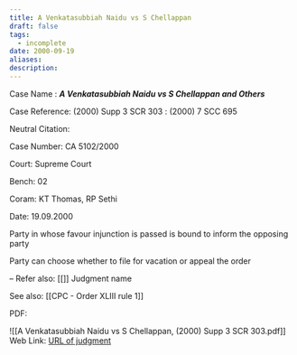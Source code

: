 ```yaml
---
title: A Venkatasubbiah Naidu vs S Chellappan
draft: false
tags:
  - incomplete
date: 2000-09-19
aliases: 
description:
---
```

Case Name : ***A Venkatasubbiah Naidu vs S Chellappan and Others***

Case Reference: (2000) Supp 3 SCR 303 :  (2000) 7 SCC 695

Neutral Citation:

Case Number: CA 5102/2000

Court: Supreme Court

Bench: 02

Coram: KT Thomas, RP Sethi

Date: 19.09.2000

Party in whose favour injunction is passed is bound to inform the opposing party 

Party can choose whether to file for vacation or appeal the order

–
Refer also:
[[]]
Judgment name

See also:
[[CPC - Order XLIII rule 1]] 

PDF:

![[A Venkatasubbiah Naidu vs S Chellappan, (2000) Supp 3 SCR 303.pdf]]
Web Link: <a href="/All judgments/A Venkatasubbiah Naidu vs S Chellappan, (2000) Supp 3 SCR 303.pdf" target="_blank">URL of judgment</a>
